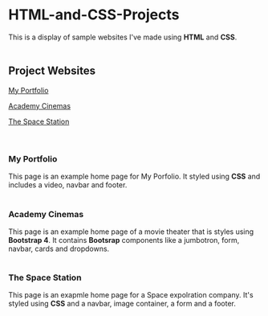# HTML-and-CSS-Projects

This is a display of sample websites I've made using <strong>HTML</strong> and <strong>CSS</strong>.
<br>
<br>
<h2>Project Websites</h2>


<a href="https://github.com/JimBeakIt/HTML-and-CSS-Projects/blob/main/Portfolio%20Website/myportfolio.html" target="_blank">My Portfolio</a>

<a href="https://github.com/JimBeakIt/HTML-and-CSS-Projects/blob/main/bootstrap4_project/academy_cinemas.html" target="_blank">Academy Cinemas</a>

<a href="https://github.com/JimBeakIt/HTML-and-CSS-Projects/blob/main/Project/index.html" target="_blank">The Space Station</a>
<br>
<br>
# <h3>My Portfolio</h3>
This page is an example home page for My Porfolio. It styled using <strong>CSS</strong> and includes a video, navbar and footer.
<br>
# <h3>Academy Cinemas</h3>
This page is an example home page of a movie theater that is styles using <strong>Bootstrap 4</strong>. It contains <strong>Bootsrap</strong> components like a jumbotron, form, navbar, cards and dropdowns.
<br>
# <h3>The Space Station</h3>
This page is an exapmle home page for a Space expolration company. It's styled using <strong>CSS</strong> and a navbar, image container, a form and a footer.
